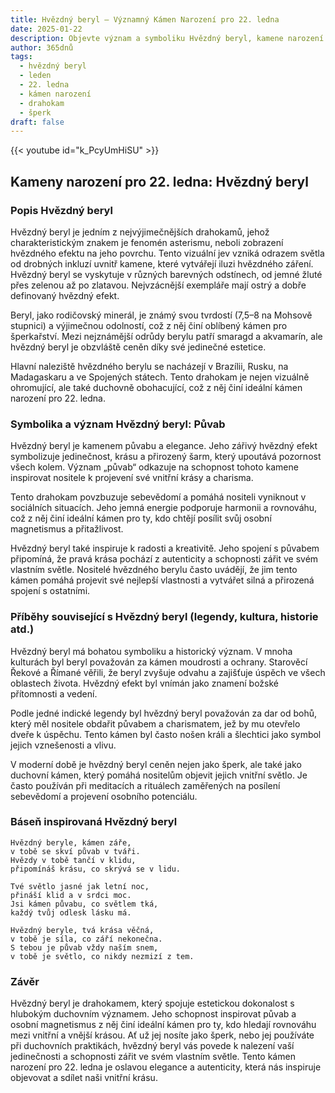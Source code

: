 ```yaml
---
title: Hvězdný beryl – Významný Kámen Narození pro 22. ledna
date: 2025-01-22
description: Objevte význam a symboliku Hvězdný beryl, kamene narození pro 22. ledna, který symbolizuje Půvab. Přečtěte si legendy a inspirující příběhy.
author: 365dnů
tags:
  - hvězdný beryl
  - leden
  - 22. ledna
  - kámen narození
  - drahokam
  - šperk
draft: false
---
```


{{< youtube id="k_PcyUmHiSU" >}}


## Kameny narození pro 22. ledna: Hvězdný beryl

### Popis Hvězdný beryl

Hvězdný beryl je jedním z nejvýjimečnějších drahokamů, jehož charakteristickým znakem je fenomén asterismu, neboli zobrazení hvězdného efektu na jeho povrchu. Tento vizuální jev vzniká odrazem světla od drobných inkluzí uvnitř kamene, které vytvářejí iluzi hvězdného záření. Hvězdný beryl se vyskytuje v různých barevných odstínech, od jemné žluté přes zelenou až po zlatavou. Nejvzácnější exempláře mají ostrý a dobře definovaný hvězdný efekt.

Beryl, jako rodičovský minerál, je známý svou tvrdostí (7,5–8 na Mohsově stupnici) a výjimečnou odolností, což z něj činí oblíbený kámen pro šperkařství. Mezi nejznámější odrůdy berylu patří smaragd a akvamarín, ale hvězdný beryl je obzvláště ceněn díky své jedinečné estetice.

Hlavní naleziště hvězdného berylu se nacházejí v Brazílii, Rusku, na Madagaskaru a ve Spojených státech. Tento drahokam je nejen vizuálně ohromující, ale také duchovně obohacující, což z něj činí ideální kámen narození pro 22. ledna.

### Symbolika a význam Hvězdný beryl: Půvab

Hvězdný beryl je kamenem půvabu a elegance. Jeho zářivý hvězdný efekt symbolizuje jedinečnost, krásu a přirozený šarm, který upoutává pozornost všech kolem. Význam „půvab“ odkazuje na schopnost tohoto kamene inspirovat nositele k projevení své vnitřní krásy a charisma.

Tento drahokam povzbuzuje sebevědomí a pomáhá nositeli vyniknout v sociálních situacích. Jeho jemná energie podporuje harmonii a rovnováhu, což z něj činí ideální kámen pro ty, kdo chtějí posílit svůj osobní magnetismus a přitažlivost.

Hvězdný beryl také inspiruje k radosti a kreativitě. Jeho spojení s půvabem připomíná, že pravá krása pochází z autenticity a schopnosti zářit ve svém vlastním světle. Nositelé hvězdného berylu často uvádějí, že jim tento kámen pomáhá projevit své nejlepší vlastnosti a vytvářet silná a přirozená spojení s ostatními.

### Příběhy související s Hvězdný beryl (legendy, kultura, historie atd.)

Hvězdný beryl má bohatou symboliku a historický význam. V mnoha kulturách byl beryl považován za kámen moudrosti a ochrany. Starověcí Řekové a Římané věřili, že beryl zvyšuje odvahu a zajišťuje úspěch ve všech oblastech života. Hvězdný efekt byl vnímán jako znamení božské přítomnosti a vedení.

Podle jedné indické legendy byl hvězdný beryl považován za dar od bohů, který měl nositele obdařit půvabem a charismatem, jež by mu otevřelo dveře k úspěchu. Tento kámen byl často nošen králi a šlechtici jako symbol jejich vznešenosti a vlivu.

V moderní době je hvězdný beryl ceněn nejen jako šperk, ale také jako duchovní kámen, který pomáhá nositelům objevit jejich vnitřní světlo. Je často používán při meditacích a rituálech zaměřených na posílení sebevědomí a projevení osobního potenciálu.

### Báseň inspirovaná Hvězdný beryl

```
Hvězdný beryle, kámen záře,  
v tobě se skví půvab v tváři.  
Hvězdy v tobě tančí v klidu,  
připomínáš krásu, co skrývá se v lidu.  

Tvé světlo jasné jak letní noc,  
přináší klid a v srdci moc.  
Jsi kámen půvabu, co světlem tká,  
každý tvůj odlesk lásku má.  

Hvězdný beryle, tvá krása věčná,  
v tobě je síla, co září nekonečna.  
S tebou je půvab vždy naším snem,  
v tobě je světlo, co nikdy nezmizí z tem.  
```

### Závěr

Hvězdný beryl je drahokamem, který spojuje estetickou dokonalost s hlubokým duchovním významem. Jeho schopnost inspirovat půvab a osobní magnetismus z něj činí ideální kámen pro ty, kdo hledají rovnováhu mezi vnitřní a vnější krásou. Ať už jej nosíte jako šperk, nebo jej používáte při duchovních praktikách, hvězdný beryl vás povede k nalezení vaší jedinečnosti a schopnosti zářit ve svém vlastním světle. Tento kámen narození pro 22. ledna je oslavou elegance a autenticity, která nás inspiruje objevovat a sdílet naši vnitřní krásu.